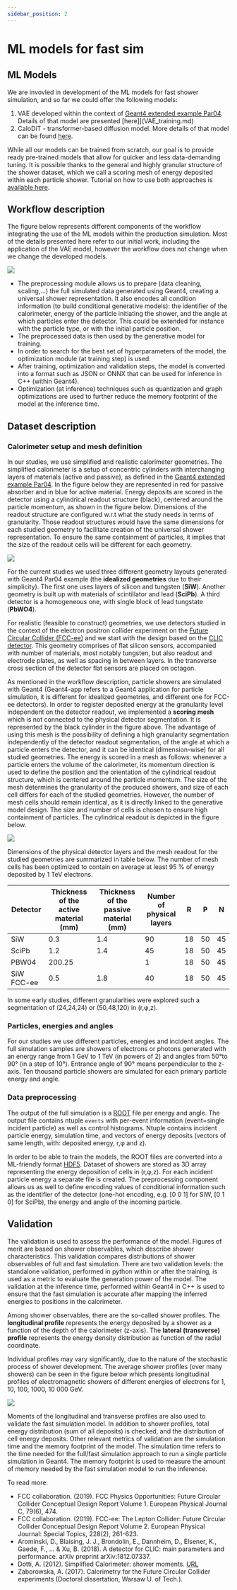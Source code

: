 ```yaml
---
sidebar_position: 2
---
```


# ML models for fast sim

## ML Models

We are invovled in development of the ML models for fast shower simulation, and so far we could offer the following models:

1. VAE developed within the context of [Geant4 extended example Par04](https://geant4-userdoc.web.cern.ch/UsersGuides/ForApplicationDeveloper/html/Examples/extended/Par04.html#par04). Details of that model are presented [here]](VAE_training.md)
2. CaloDiT - transformer-based diffusion model. More details of that model can be found [here](CaloDiT_training.md).

While all our models can be trained from scratch, our goal is to provide ready pre-trained models that allow for quicker and less data-demanding tuning. It is possible thanks to the general and highly granular structure of the shower dataset, which we call a scoring mesh of energy deposited within each particle shower. Tutorial on how to use both approaches is [available here](../G4FastSim/Step00_overview.md).

## Workflow description

The figure below represents different components of the workflow integrating the use of the ML models within the production simulation. Most of the details presented here refer to our initial work, including the application of the VAE model, however the workflow does not change when we change the developed models.

![](/img/ML_workflow/MLWorkflow.png) 

- The preprocessing module allows us to prepare (data cleaning, scaling,...) the full simulated data generated using Geant4, creating a universal shower representation. It also encodes all condition information (to build conditional generative models): the identifier of the calorimeter, energy of the particle initiating the shower, and the angle at which particles enter the detector. This could be extended for instance with the particle type, or with the initial particle position. 
- The preprocessed data is then used by the generative model for training. 
- In order to search for the best set of hyperparameters of the model, the optimization module (at training step) is used.
- After training, optimization and validation steps, the model is converted into a format such as JSON or ONNX that can be used for inference in C++ (within Geant4). 
- Optimization (at inference) techniques such as quantization and graph optimizations are used to further reduce the memory footprint of the model at the inference time.

## Dataset description

### Calorimeter setup and mesh definition

In our studies, we use simplified and realistic calorimeter geometries. The simplified calorimeter is a setup of concentric cylinders with interchanging layers of materials (active and passive), as defined in the [Geant4 extended example Par04](https://gitlab.cern.ch/geant4/geant4/-/tree/master/examples/extended/parameterisations/Par04?ref_type=heads). In the figure below they are represented in red for passive absorber and in blue for active material. Energy deposits are scored in the detector using a cylindrical readout structure (black), centered around the particle momentum, as shown in the figure below. Dimensions of the readout structure are configured w.r.t what the study needs in terms of granularity. Those readout structures would have the same dimensions for each studied geometry to facilitate creation of the universal shower representation. To ensure the same containment of particles, it implies that the size of the readout cells will be different for each geometry.

![](/img/ML_workflow/Par04_CaloSetup_EnergyDep.png) 

For the current studies we used three different geometry layouts generated with Geant4 Par04 example (the **idealized geometries** due to their simplicity). The first one uses layers of silicon and tungsten (**SiW**). Another geometry is built up with materials of scintillator and lead (**SciPb**). A third detector is a homogeneous one, with single block of lead tungstate (**PbWO4**). 

For realistic (feasible to construct) geometries, we use detectors studied in the context of the electron positron collider experiment on the [Future Circular Collider (FCC-ee)](https://home.cern/science/accelerators/future-circular-collider) and we start with the design based on the [CLIC detector](https://clicdp.web.cern.ch/). This geometry comprises of flat silicon sensors, accompanied with number of materials, most notably tungsten, but also readout and electrode plates, as well as spacing in between layers. In the transverse cross section of the detector flat sensors are placed on octagon.

As mentioned in the workflow description, particle showers are simulated with Geant4 (Geant4-app refers to a Geant4 application for particle simulation, it is different for idealized geometries, and different one for FCC-ee detectors). In order to register deposited energy at the granularity level independent on the detector readout, we implemented a **scoring mesh** which is not connected to the physical detector segmentation. It is represented by the black cylinder in the figure above. The advantage of using this mesh is the possibility of defining a high granularity segmentation independently of the detector readout segmentation, of the angle at which a particle enters the detector, and it can be identical (dimension-wise) for all studied geometries. The energy is scored in a mesh as follows: whenever a particle enters the volume of the calorimeter, its momentum direction is used to define the position and the orientation of the cylindrical readout structure, which is centered around the particle momentum. The size of the mesh determines the granularity of the produced showers, and size of each cell differs for each of the studied geometries. However, the number of mesh cells should remain identical, as it is directly linked to the generative model design. The size and number of cells is chosen to ensure high containment of particles. The cylindrical readout is depicted in the figure below. 

![](/img/ML_workflow/Par04_CaloSetup_CaloSegmentation.png)

Dimensions of the physical detector layers and the mesh readout for the studied geometries are summarized in table below. The number of mesh cells has been optimized to contain on average at least 95 % of energy deposited by 1 TeV electrons.

| Detector  |  Thickness of the active material (mm) |  Thickness of the passive material (mm) |  Number of physical layers |  R | P | N |
|---|---|---|---|---|---|---|
| SiW | 0.3 | 1.4| 90| 18 | 50| 45 |
| SciPb | 1.2| 1.4| 45| 18 | 50| 45 |  
| PBW04| 200.25|  | 1| 18| 50| 45 |   
| SiW FCC-ee| 0.5 |1.8 |40 |18| 50| 45|  

In some early studies, different granularities were explored such a segmentation of (24,24,24) or (50,48,120) in (r,&phi;,z).

### Particles, energies and angles

For our studies we use different particles, energies and incident angles. The full simulation samples are showers of electrons or photons generated with an energy range from 1 GeV to 1 TeV (in powers of 2) and angles from 50&deg;to 90&deg; (in a step of 10&deg;). Entrance angle of 90&deg; means perpendicular to the z-axis. Ten thousand particle showers are simulated for each primary particle energy and angle. 


### Data preprocessing 

The output of the full simulation is a [ROOT](https://root.cern) file per energy and angle. The output file contains ntuple `events` with per-event information (event=single incident particle) as well as control histograms. Ntuple contains incident particle energy, simulation time, and vectors of energy deposits (vectors of same length, with: deposited energy, r,&phi; and z).

In order to be able to train the models, the ROOT files are converted into a ML-friendly format [HDF5](https://www.hdfgroup.org/solutions/hdf5/). Dataset of showers are stored as 3D array representing the energy deposition of cells in (r,&phi;,z). For each incident particle energy a separate file is created. The preprocessing component allows us as well to define encoding values of conditional information such as the identifier of the detector (one-hot encoding, e.g. [0 0 1] for SiW, [0 1 0] for SciPb), the energy and angle of the incoming particle.


## Validation

The validation is used to assess the performance of the model. Figures of merit are based on shower observables, which describe shower characteristics. This validation compares distributions of shower observables of full and fast simulation. There are two validation levels: the standalone validation, performed in python within or after the training, is used as a metric to evaluate the generation power of the model. The validation at the inference time, performed within Geant4 in C++ is used to ensure that the fast simulation is accurate after mapping the inferred energies to positions in the calorimeter.

Among shower observables, there are the so-called shower profiles. The **longitudinal profile** represents the energy deposited by a shower as a function of the depth of the calorimeter (z-axis). The **lateral (transverse) profile** represents the energy density distribution as function of the radial coordinate.

Individual profiles may vary significantly, due to the nature of the stochastic process of shower development. The average shower profiles (over many showers) can be seen in the figure below which presents longitudinal profiles of electromagnetic showers of different energies of electrons for 1, 10, 100, 1000, 10 000 GeV. 

![](/img/ML_Model/Validation/AverageLongShowerProfile.png)

Moments of the longitudinal and transverse profiles are also used to validate the fast simulation model. In addition to shower profiles, total energy distribution (sum of all deposits) is checked, and the distribution of cell energy deposits. Other relevant metrics of validation are the simulation time and the memory footprint of the model. The simulation time refers to the time needed for the full/fast simulation approach to run a single particle simulation in Geant4. The memory footprint is used to measure the amount of memory needed by the fast simulation model to run the inference.  


To read more:

- FCC collaboration. (2019). FCC Physics Opportunities: Future Circular Collider Conceptual Design Report Volume 1. European Physical Journal C, 79(6), 474.
- FCC collaboration. (2019). FCC-ee: The Lepton Collider: Future Circular Collider Conceptual Design Report Volume 2. European Physical Journal: Special Topics, 228(2), 261-623.
- Arominski, D., Blaising, J. J., Brondolin, E., Dannheim, D., Elsener, K., Gaede, F., ... & Xu, B. (2018). A detector for CLIC: main parameters and performance. arXiv preprint arXiv:1812.07337.
- Dotti, A. (2012). Simplified Calorimeter: shower moments. [URL](https://ep-dep-sft.web.cern.ch/sites/default/files/documents/ShowerMoments.pdf) 
- Zaborowska, A. (2017). Calorimetry for the Future Circular Collider experiments (Doctoral dissertation, Warsaw U. of Tech.). 



